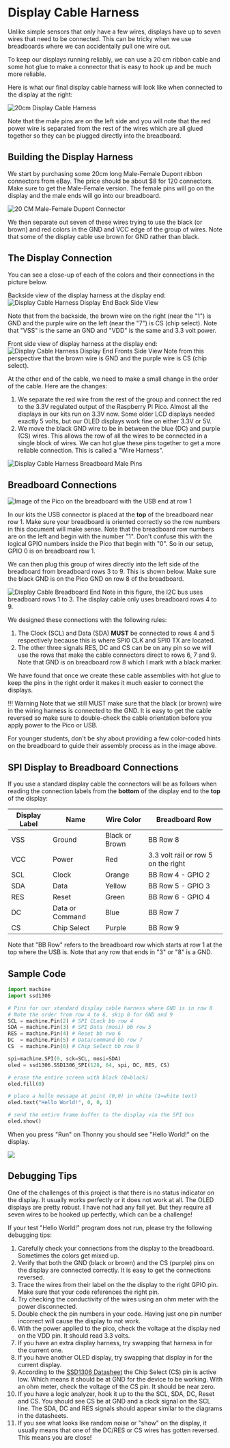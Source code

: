# Display Cable Harness

Unlike simple sensors that only have a few wires, displays have up to seven wires that need to be connected. This can be tricky when we use breadboards where we can accidentally pull one wire out.

To keep our displays running reliably, we can use a 20 cm ribbon cable and some hot glue to make a connector that is easy to hook up and be much more reliable.

Here is what our final display cable harness will look like when connected to the display at the right:

![20cm Display Cable Harness](../img/display-cable-harness.jpg)

Note that the male pins are on the left side and you will note that the red power wire is separated from the rest of the wires which are all glued together so they can be plugged directly into the breadboard.

## Building the Display Harness

We start by purchasing some 20cm long Male-Female Dupont ribbon connectors from eBay. The price should be about $8 for 120 connectors. Make sure to get the Male-Female version.  The female pins will go on the display and the male ends will go into our breadboard.

![20 CM Male-Female Dupont Connector](../img/dupont-ribbon-cable-m-f.png)

We then separate out seven of these wires trying to use the black (or brown) and red colors in the GND and VCC edge of the group of wires.  Note that some of the display cable use brown for GND rather than black.

## The Display Connection

You can see a close-up of each of the colors and their connections in the picture below.

Backside view of the display harness at the display end:
![Display Cable Harness Display End Back Side View](../img/display-harness-display-end.png)

Note that from the backside, the brown wire on the right (near the "1") is GND and the purple wire on the left (near the "7") is CS (chip select).  Note that "VSS" is the same an GND and "VDD" is the same and 3.3 volt power.

Front side view of display harness at the display end:
![Display Cable Harness Display End Fronts Side View](../img/display-harness-display-end-front.png)
Note from this perspective that the brown wire is GND and the purple wire is CS (chip select).

At the other end of the cable, we need to make a small change in the order of the cable. Here are the changes:

1. We separate the red wire from the rest of the group and connect the red to the 3.3V regulated output of the Raspberry Pi Pico.  Almost all the displays in our kits run on 3.3V now.  Some older LCD displays needed exactly 5 volts, but our OLED displays work fine on either 3.3V or 5V.
2. We move the black GND wire to be in between the blue (DC) and purple (CS) wires. This allows the row of all the wires to be connected in a single block of wires.  We can hot glue these pins together to get a more reliable connection.  This is called a "Wire Harness".

![Display Cable Harness Breadboard Male Pins](../img/display-harness-3.jpg)

## Breadboard Connections

![Image of the Pico on the breadboard with the USB end at row 1](../img/pico-w-on-breadboard.png)

In our kits the USB connector is placed at the **top** of the breadboard near row 1.  Make sure your breadboard is oriented correctly so the row numbers in this document will make sense.  Note that the breadboard row numbers are on the left and begin with the number "1".  Don't confuse this with
the logical GPIO numbers inside the Pico that begin with "0".  So in our setup, GPIO 0 is on breadboard row 1.

We can then plug this group of wires directly into the left side of the breadboard from breadboard rows 3 to 9. This is shown below.  Make sure the black GND is on the Pico GND on row 8 of the breadboard.

![Display Cable Breadboard End](../img/display-cable-breadboard-end.jpg)
Note in this figure, the I2C bus uses breadboard rows 1 to 3.  The display cable only uses breadboard rows 4 to 9.

We designed these connections with the following rules:

1. The Clock (SCL) and Data (SDA) **MUST** be connected to rows 4 and 5 respectively because this is where SPI0 CLK and SPI0 TX are located.
2. The other three signals RES, DC and CS can be on any pin so we will use the rows that make the cable connectors direct to rows 6, 7 and 9. Note that GND is on breadboard row 8 which I mark with a black
marker.

We have found that once we create these cable assemblies with hot glue to keep the pins in the right order it makes it much easier to connect the displays.

!!! Warning
    Note that we still MUST make sure that the black (or brown) wire in the wiring harness is connected to the GND. It is easy to get the cable reversed so make sure to double-check the cable orientation before you apply power to the Pico or USB.

For younger students, don't be shy about providing a few color-coded hints on the breadboard to guide their assembly process as in the image above.

## SPI Display to Breadboard Connections

If you use a standard display cable the connectors will be as follows when
reading the connection labels from the **bottom** of the display end to the **top** of the display:

|Display Label|Name|Wire Color|Breadboard Row|
|---|---|---|---|
|VSS|Ground|Black or Brown|BB Row 8|
|VCC|Power|Red|3.3 volt rail or row 5 on the right|
|SCL|Clock|Orange|BB Row 4 - GPIO 2|
|SDA|Data|Yellow|BB Row 5 - GPIO 3|
|RES|Reset|Green|BB Row 6 - GPIO 4|
|DC|Data or Command|Blue|BB Row 7|
|CS|Chip Select|Purple|BB Row 9|

Note that "BB Row" refers to the breadboard row which starts at row 1 at the top
where the USB is.  Note that any row that ends in "3" or "8" is a GND.

## Sample Code

```python
import machine
import ssd1306

# Pins for our standard display cable harness where GND is in row 8
# Note the order from row 4 to 6, skip 8 for GND and 9
SCL = machine.Pin(2) # SPI CLock bb row 4
SDA = machine.Pin(3) # SPI Data (mosi) bb row 5
RES = machine.Pin(4) # Reset bb rwo 6
DC  = machine.Pin(5) # Data/command bb row 7
CS  = machine.Pin(6) # Chip Select bb row 9

spi=machine.SPI(0, sck=SCL, mosi=SDA)
oled = ssd1306.SSD1306_SPI(128, 64, spi, DC, RES, CS)

# erase the entire screen with black (0=black)
oled.fill(0)

# place a hello message at point (0,0) in white (1=white text)
oled.text("Hello World!", 0, 0, 1)

# send the entire frame buffer to the display via the SPI bus
oled.show()
```

When you press "Run" on Thonny you should see "Hello World!" on the display.

![](../img/hello-world.jpg)

## Debugging Tips

One of the challenges of this project is that there is no status indicator on the display.  It usually works perfectly or it does not work at all.  The OLED displays are pretty robust. I have not had any fail yet.  But they require all seven wires to be hooked up perfectly, which can be a challenge!

If your test "Hello World!" program does not run, please try the following debugging tips:

1. Carefully check your connections from the display to the breadboard.  Sometimes the colors get mixed up.
2. Verify that both the GND (black or brown) and the CS (purple) pins on the display are connected correctly.  It is easy to get the connections reversed.
3. Trace the wires from their label on the the display to the right GPIO pin.  Make sure that your code references the right pin.
4. Try checking the conductivity of the wires using an ohm meter with the power disconnected.
5. Double check the pin numbers in your code.  Having just one pin number incorrect will cause the display to not work.
6. With the power applied to the pico, check the voltage at the display ned on the VDD pin.  It should read 3.3 volts.
7. If you have an extra display harness, try swapping that harness in for the current one.
8. If you have another OLED display, try swapping that display in for the current display.
9. According to the [SSD1306 Datasheet](https://www.digikey.com/htmldatasheets/production/2047793/0/0/1/ssd1306.html) the Chip Select (CS) pin is active low.  Which means it should be at GND for the device
to be working.  With an ohm meter, check the voltage of the CS pin.  It should be near zero.
10. If you have a logic analyzer, hook it up to the the SCL, SDA, DC, Reset and CS.  You should see CS be at GND and a clock signal on the SCL line.  The SDA, DC and RES signals should appear similar to the diagrams in the datasheets.
11. If you see what looks like random noise or "show" on the display, it usually means that one of the DC/RES or CS wires has gotten reversed.  This means you are close!

